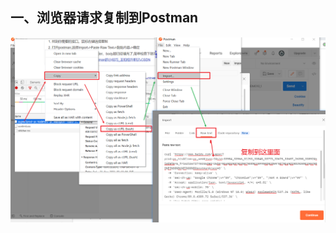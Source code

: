 ## 一、浏览器请求复制到Postman

![image-20210521112308416](https://raw.githubusercontent.com/Super-YYQ/PicGoPicture/main/PicGo/20210521112330.png)